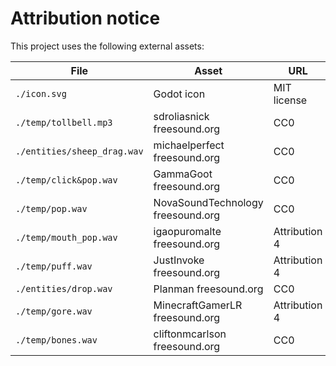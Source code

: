 # Attribution notice

This project uses the following external assets:

| File | Asset | URL |
|------|-------|-----|
| `./icon.svg` | Godot icon | MIT license |
| `./temp/tollbell.mp3`| sdroliasnick freesound.org| CC0 |
| `./entities/sheep_drag.wav`| michaelperfect freesound.org | CC0 |
| `./temp/click&pop.wav`| GammaGoot freesound.org | CC0 |
| `./temp/pop.wav`| NovaSoundTechnology freesound.org | CC0 |
| `./temp/mouth_pop.wav`| igaopuromalte freesound.org | Attribution 4 |
| `./temp/puff.wav`| JustInvoke freesound.org | Attribution 4 |
| `./entities/drop.wav`| Planman freesound.org | CC0 |
| `./temp/gore.wav`| MinecraftGamerLR freesound.org | Attribution 4 |
| `./temp/bones.wav`| cliftonmcarlson freesound.org | CC0 |